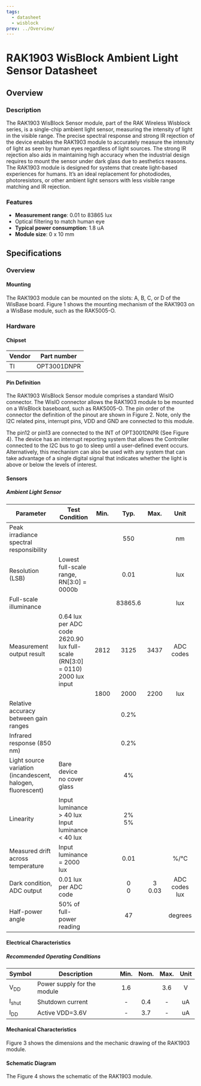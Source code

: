 ```yaml
---
tags:
  - datasheet
  - wisblock
prev: ../Overview/
---
```


# RAK1903 WisBlock Ambient Light Sensor Datasheet

## Overview

### Description

The RAK1903 WisBlock Sensor module, part of the RAK Wireless Wisblock series, is a single-chip ambient light sensor, measuring the intensity of light in the visible range. The precise spectral response and strong IR rejection of the device enables the RAK1903 module to accurately measure the intensity of light as seen by human eyes regardless of light sources. The strong IR rejection also aids in maintaining high accuracy when the industrial design requires to mount the sensor under dark glass due to aesthetics reasons. The RAK1903 module is designed for systems that create light-based experiences for humans. It’s an ideal replacement for photodiodes, photoresistors, or other ambient light sensors with less visible range matching and IR rejection.

### Features

- **Measurement range**: 0.01 to 83865 lux
- Optical filtering to match human eye
- **Typical power consumption**: 1.8 uA
- **Module size**: 0 x 10 mm

## Specifications

### Overview

<!-- Insert Picture of Sensor with it's dimensions -->

#### Mounting

The RAK1903 module can be mounted on the slots: A, B, C, or D of the WisBase board. Figure 1 shows the mounting mechanism of the RAK1903 on a WisBase module, such as the RAK5005-O.

<rk-img
  src="/assets/images/wisblock/rak1903/datasheet/RAK19xx_mounting.png"
  width="50%"
  caption="RAK1903 WisBlock Sensor Mounting"
/>

### Hardware

#### Chipset

| Vendor | Part number |
| ------ | ----------- |
| TI     | OPT3001DNPR |

#### Pin Definition

The RAK1903 WisBlock Sensor module comprises a standard WisIO connector. The WisIO connector allows the RAK1903 module to be mounted on a WisBlock baseboard, such as RAK5005-O. The pin order of the connector the definition of the pinout are shown in Figure 2. Note, only the I2C related pins, interrupt pins, VDD and GND are connected to this module.

<rk-img
  src="/assets/images/wisblock/rak1903/datasheet/RAK1903_connector_pinout.png"
  width="50%"
  caption="RAK1903 WisBlock Sensor connector pinout"
/>

The pin12 or pin13 are connected to the INT of OPT3001DNPR (See Figure 4). The device has an interrupt reporting system that allows the Controller connected to the I2C bus to go to sleep until a user-defined event occurs. Alternatively, this mechanism can also be used with any system that can take advantage of a single digital signal that indicates whether the light is above or below the levels of interest.

#### Sensors

##### Ambient Light Sensor

| Parameter                                                   | Test Condition                                                                                    | Min. |     Typ.     |     Max.      |         Unit         |
| ----------------------------------------------------------- | ------------------------------------------------------------------------------------------------- | ---- | :----------: | :-----------: | :------------------: |
| Peak irradiance spectral responsibility                     |                                                                                                   |      |     550      |               |          nm          |
| Resolution (LSB)                                            | Lowest full-scale range, RN[3:0] = 0000b                                                          |      |     0.01     |               |         lux          |
| Full-scale illuminance                                      |                                                                                                   |      |   83865.6    |               |         lux          |
| Measurement output result                                   | 0.64 lux per ADC code <br /> 2620.90 lux full-scale <br /> (RN[3:0] = 0110) <br /> 2000 lux input | 2812 |     3125     |     3437      |      ADC codes       |
|                                                             |                                                                                                   | 1800 |     2000     |     2200      |         lux          |
| Relative accuracy between gain ranges                       |                                                                                                   |      |     0.2%     |               |
| Infrared response (850 nm)                                  |                                                                                                   |      |     0.2%     |               |
| Light source variation (incandescent, halogen, fluorescent) | Bare device <br /> no cover glass                                                                 |      |      4%      |               |                      |
| Linearity                                                   | Input luminance > 40 lux <br /> Input luminance < 40 lux                                          |      | 2% <br /> 5% |               |                      |
| Measured drift across temperature                           | Input luminance = 2000 lux                                                                        |      |     0.01     |               |         %/°C         |
| Dark condition, ADC output                                  | 0.01 lux per ADC code                                                                             |      |  0 <br /> 0  | 3 <br /> 0.03 | ADC codes <br /> lux |
| Half-power angle                                            | 50% of full-power reading                                                                         |      |      47      |               |       degrees        |

#### Electrical Characteristics

##### Recommended Operating Conditions

| Symbol           | Description                 | Min. | Nom. | Max. | Unit |
| ---------------- | --------------------------- | :--: | :--: | :--: | :--: |
| V<sub>DD</sub>   | Power supply for the module | 1.6  |      | 3.6  |  V   |
| I<sub>shut</sub> | Shutdown current            |  -   | 0.4  |  -   |  uA  |
| I<sub>DD</sub>   | Active VDD=3.6V             |  -   | 3.7  |  -   |  uA  |

#### Mechanical Characteristics

Figure 3 shows the dimensions and the mechanic drawing of the RAK1903 module.

<rk-img
  src="/assets/images/wisblock/rak1903/datasheet/RAK19xx_mechanic_drawing.png"
  width="60%"
  caption="RAK1903 WisBlock Sensor Mechanic Drawing"
/>

#### Schematic Diagram

The Figure 4 shows the schematic of the RAK1903 module.

<rk-img
  src="/assets/images/wisblock/rak1903/datasheet/RAK1903_schematics.png"
  width="70%"
  caption="RAK1903 WisBlock Sensor schematics"
/>
